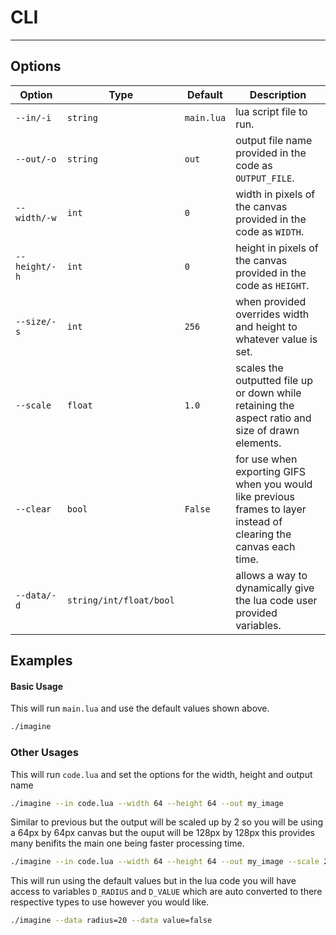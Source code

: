 # CLI
---

## Options <!-- {docsify-ignore} -->
| Option | Type | Default | Description |
| ------ | ---- | ------- | ----------- |
| `--in/-i` | `string` | `main.lua` | lua script file to run. |
| `--out/-o` | `string` | `out` | output file name provided in the code as `OUTPUT_FILE`. |
| `--width/-w` | `int` | `0` | width in pixels of the canvas provided in the code as `WIDTH`. |
| `--height/-h` | `int` | `0` | height in pixels of the canvas provided in the code as `HEIGHT`. |
| `--size/-s` | `int` | `256` | when provided overrides width and height to whatever value is set. |
| `--scale` | `float` | `1.0` | scales the outputted file up or down while retaining the aspect ratio and size of drawn elements. |
| `--clear` | `bool` | `False` | for use when exporting GIFS when you would like previous frames to layer instead of clearing the canvas each time. | 
| `--data/-d` | `string/int/float/bool` |  | allows a way to dynamically give the lua code user provided variables. |

## Examples <!-- {docsify-ignore} -->
#### Basic Usage

This will run `main.lua` and use the default values shown above.
```bash
./imagine
```

### Other Usages

This will run `code.lua` and set the options for the width, height and output name
```bash
./imagine --in code.lua --width 64 --height 64 --out my_image
```

Similar to previous but the output will be scaled up by 2 so you will be using a 64px by 64px canvas but the ouput will be 128px by 128px this provides many benifits the main one being faster processing time.
```bash
./imagine --in code.lua --width 64 --height 64 --out my_image --scale 2
```

This will run using the default values but in the lua code you will have access to variables `D_RADIUS` and `D_VALUE` which are auto converted to there respective types to use however you would like.
```bash
./imagine --data radius=20 --data value=false
```
